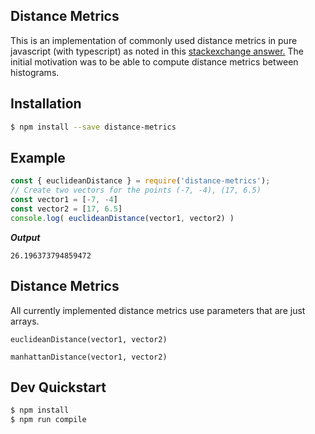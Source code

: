 ## Distance Metrics
This is an implementation of commonly used distance metrics in pure javascript (with typescript) as noted in this [stackexchange answer.](https://stats.stackexchange.com/a/151362)
The initial motivation was to be able to compute distance metrics between histograms.

## Installation
```sh
$ npm install --save distance-metrics
```

## Example
```javascript
const { euclideanDistance } = require('distance-metrics');
// Create two vectors for the points (-7, -4), (17, 6.5)
const vector1 = [-7, -4]
const vector2 = [17, 6.5]
console.log( euclideanDistance(vector1, vector2) )
```
***Output***
```
26.196373794859472
```

## Distance Metrics
All currently implemented distance metrics use parameters that are just arrays.

```euclideanDistance(vector1, vector2)```

```manhattanDistance(vector1, vector2)```

## Dev Quickstart

```sh
$ npm install
$ npm run compile
```

